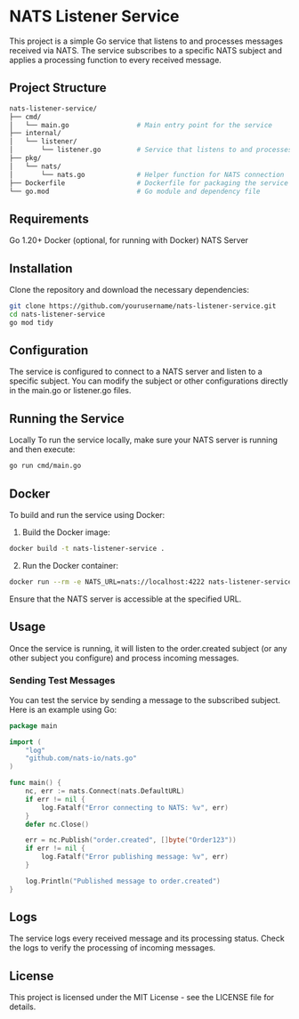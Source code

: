 # NATS Listener Service

This project is a simple Go service that listens to and processes messages received via NATS. The service subscribes to a specific NATS subject and applies a processing function to every received message.

## Project Structure

```bash
nats-listener-service/
├── cmd/
│   └── main.go                 # Main entry point for the service
├── internal/
│   └── listener/
│       └── listener.go         # Service that listens to and processes NATS messages
├── pkg/
│   └── nats/
│       └── nats.go             # Helper function for NATS connection
├── Dockerfile                  # Dockerfile for packaging the service
└── go.mod                      # Go module and dependency file
```

## Requirements

Go 1.20+
Docker (optional, for running with Docker)
NATS Server

## Installation

Clone the repository and download the necessary dependencies:

```bash
git clone https://github.com/yourusername/nats-listener-service.git
cd nats-listener-service
go mod tidy
```

## Configuration

The service is configured to connect to a NATS server and listen to a specific subject. You can modify the subject or other configurations directly in the main.go or listener.go files.

## Running the Service

Locally
To run the service locally, make sure your NATS server is running and then execute:

```bash
go run cmd/main.go
```

## Docker

To build and run the service using Docker:

1. Build the Docker image:

```bash
docker build -t nats-listener-service .
```

2. Run the Docker container:

```bash
docker run --rm -e NATS_URL=nats://localhost:4222 nats-listener-service
```

Ensure that the NATS server is accessible at the specified URL.

## Usage

Once the service is running, it will listen to the order.created subject (or any other subject you configure) and process incoming messages.

### Sending Test Messages

You can test the service by sending a message to the subscribed subject. Here is an example using Go:

```go
package main

import (
    "log"
    "github.com/nats-io/nats.go"
)

func main() {
    nc, err := nats.Connect(nats.DefaultURL)
    if err != nil {
        log.Fatalf("Error connecting to NATS: %v", err)
    }
    defer nc.Close()

    err = nc.Publish("order.created", []byte("Order123"))
    if err != nil {
        log.Fatalf("Error publishing message: %v", err)
    }

    log.Println("Published message to order.created")
}
```

## Logs

The service logs every received message and its processing status. Check the logs to verify the processing of incoming messages.

## License

This project is licensed under the MIT License - see the LICENSE file for details.
